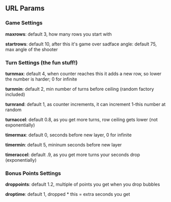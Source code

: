 ## URL Params

### Game Settings

**maxrows**: default 3, how many rows you start with

**startrows**: default 10, after this it's game over sadface
angle: default 75, max angle of the shooter

### Turn Settings (the fun stuff!)

**turnmax**: default 4, when counter reaches this it adds a new row, so lower the number is harder; 0 for infinite

**turnmin**: default 2, min number of turns before ceiling (random factory included)

**turnrand**: default 1, as counter increments, it can increment 1-this number at random 

**turnaccel**: default 0.8, as you get more turns, row ceiling gets lower (not exponentially)

**timermax**: default 0, seconds before new layer, 0 for infinite

**timermin**: default 5, mininum seconds before new layer

**timeraccel**: default .9, as you get more turns your seconds drop (exponentially)

### Bonus Points Settings

**droppoints**: default 1.2, multiple of points you get when you drop bubbles

**droptime**: default 1, dropped * this = extra seconds you get
